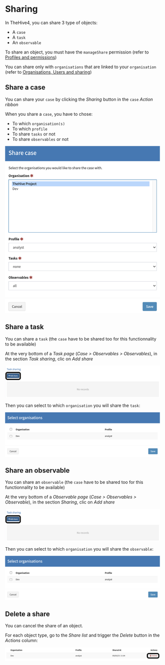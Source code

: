 # Sharing

In TheHive4, you can share 3 type of objects:

- A `case`
- A `task`
- An `observable`

To share an object, you must have the `manageShare` permission (refer to [Profiles and permissions](../../Administrators/profiles/))

You can share only with `organisations` that are linked to your `organisation` (refer to [Organisations, Users and sharing](../../organisation-managers/organisations-users-sharing/))

## Share a case

You can share your `case` by clicking the *Sharing* button in the `case` *Action ribbon*

When you share a `case`, you have to chose:

- To which `organisation(s)`
- To which `profile`
- To share `tasks` or not
- To share `observables` or not

![share case](./images/share-case.png)

## Share a task

You can share a `task` (the `case` have to be shared too for this functionnality to be available)

At the very bottom of a *Task page* (*Case > Observables > Observables*), in the section *Task sharing*, clic on *Add share*

![add share task button](./images/add-share-task.png)

Then you can select to which `organisation` you will share the `task`:

![task sharing](./images/share-task.png)

## Share an observable

You can share an `observable` (the `case` have to be shared too for this functionnality to be available)

At the very bottom of a *Observable page* (*Case > Observables > Observable*), in the section *Sharing*, clic on *Add share*

![add share button](./images/add-share-task.png)

Then you can select to which `organisation` you will share the `observable`:

![observable sharing](./images/share-task.png)

## Delete a share

You can cancel the share of an object. 

For each object type, go to the *Share list* and trigger the *Delete* button in the *Actions* column:

![delete a share](./images/manage-shares.png)